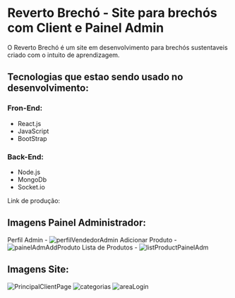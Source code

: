 # Reverto Brechó - Site para brechós com Client e Painel Admin
O Reverto Brechó é um site em desenvolvimento para brechós sustentaveis criado com o intuito de aprendizagem.

## Tecnologias que estao sendo usado no desenvolvimento:

### Fron-End: 
- React.js
- JavaScript
- BootStrap

### Back-End:
- Node.js
- MongoDb
- Socket.io

Link de produção: 

## Imagens Painel Administrador:

Perfil Admin -
![perfilVendedorAdmin](https://github.com/user-attachments/assets/258ecc18-2af8-47b5-824e-7837c0c69d5b)
Adicionar Produto -
![painelAdmAddProduto](https://github.com/user-attachments/assets/98f3d4c1-7d4a-450c-9c8d-c9ad83bbe084)
Lista de Produtos -
![listProductPainelAdm](https://github.com/user-attachments/assets/46afb936-251e-42f4-b0b4-8d857b9acbec)

## Imagens Site:

![PrincipalClientPage](https://github.com/user-attachments/assets/2983e19a-debb-4fbd-a197-7158a2005298)
![categorias](https://github.com/user-attachments/assets/41296e23-76da-4eab-8a59-b8e8782b710f)
![areaLogin](https://github.com/user-attachments/assets/fa5f7c33-72c7-40c5-9586-6b488c8ec9d7)
